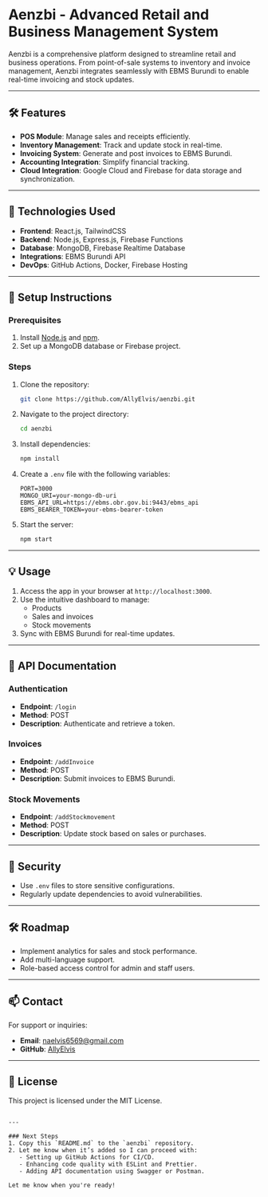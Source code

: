 # Aenzbi - Advanced Retail and Business Management System

Aenzbi is a comprehensive platform designed to streamline retail and business operations. From point-of-sale systems to inventory and invoice management, Aenzbi integrates seamlessly with EBMS Burundi to enable real-time invoicing and stock updates.

---

## 🛠 Features
- **POS Module**: Manage sales and receipts efficiently.
- **Inventory Management**: Track and update stock in real-time.
- **Invoicing System**: Generate and post invoices to EBMS Burundi.
- **Accounting Integration**: Simplify financial tracking.
- **Cloud Integration**: Google Cloud and Firebase for data storage and synchronization.

---

## 🚀 Technologies Used
- **Frontend**: React.js, TailwindCSS
- **Backend**: Node.js, Express.js, Firebase Functions
- **Database**: MongoDB, Firebase Realtime Database
- **Integrations**: EBMS Burundi API
- **DevOps**: GitHub Actions, Docker, Firebase Hosting

---

## 🔧 Setup Instructions
### Prerequisites
1. Install [Node.js](https://nodejs.org/) and [npm](https://www.npmjs.com/).
2. Set up a MongoDB database or Firebase project.

### Steps
1. Clone the repository:
   ```bash
   git clone https://github.com/AllyElvis/aenzbi.git
   ```
2. Navigate to the project directory:
   ```bash
   cd aenzbi
   ```
3. Install dependencies:
   ```bash
   npm install
   ```
4. Create a `.env` file with the following variables:
   ```plaintext
   PORT=3000
   MONGO_URI=your-mongo-db-uri
   EBMS_API_URL=https://ebms.obr.gov.bi:9443/ebms_api
   EBMS_BEARER_TOKEN=your-ebms-bearer-token
   ```
5. Start the server:
   ```bash
   npm start
   ```

---

## 💡 Usage
1. Access the app in your browser at `http://localhost:3000`.
2. Use the intuitive dashboard to manage:
   - Products
   - Sales and invoices
   - Stock movements
3. Sync with EBMS Burundi for real-time updates.

---

## 📖 API Documentation
### Authentication
- **Endpoint**: `/login`
- **Method**: POST
- **Description**: Authenticate and retrieve a token.

### Invoices
- **Endpoint**: `/addInvoice`
- **Method**: POST
- **Description**: Submit invoices to EBMS Burundi.

### Stock Movements
- **Endpoint**: `/addStockmovement`
- **Method**: POST
- **Description**: Update stock based on sales or purchases.

---

## 🔐 Security
- Use `.env` files to store sensitive configurations.
- Regularly update dependencies to avoid vulnerabilities.

---

## 🛠 Roadmap
- Implement analytics for sales and stock performance.
- Add multi-language support.
- Role-based access control for admin and staff users.

---

## 📫 Contact
For support or inquiries:
- **Email**: naelvis6569@gmail.com
- **GitHub**: [AllyElvis](https://github.com/AllyElvis)

---

## 📜 License
This project is licensed under the MIT License.
```

---

### Next Steps
1. Copy this `README.md` to the `aenzbi` repository.
2. Let me know when it’s added so I can proceed with:
   - Setting up GitHub Actions for CI/CD.
   - Enhancing code quality with ESLint and Prettier.
   - Adding API documentation using Swagger or Postman.

Let me know when you're ready!
